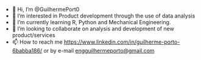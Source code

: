 - 👋 Hi, I’m @GuilhermePort0
- 👀 I’m interested in Product development through the use of data analysis
- 🌱 I’m currently learning R, Python and Mechanical Engineering.
- 💞️ I’m looking to collaborate on analysis and development of new product/services
- 📫 How to reach me https://www.linkedin.com/in/guilherme-porto-6babba186/  or by e-mail engguilhermeporto@gmail.com

<!---
GuilhermePort0/GuilhermePort0 is a ✨ special ✨ repository because its `README.md` (this file) appears on your GitHub profile.
You can click the Preview link to take a look at your changes.
--->
